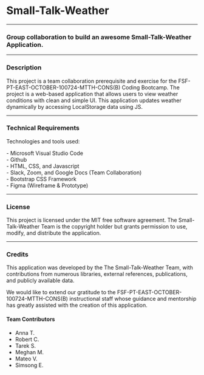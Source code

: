 # Small-Talk-Weather
----
### Group collaboration to build an awesome Small-Talk-Weather Application.

---

### Description
<p>This project is a team collaboration prerequisite and exercise for the FSF-PT-EAST-OCTOBER-100724-MTTH-CONS(B) Coding Bootcamp. The project is a web-based application that allows users to view weather conditions with clean and simple UI. This application updates weather dynamically by accessing LocalStorage data using JS.</p>

---

### Technical Requirements
Technologies and tools used:
<p>
- Microsoft Visual Studio Code <br/>
- Github <br/>
- HTML, CSS, and Javascript <br/> 
- Slack, Zoom, and Google Docs (Team Collaboration) <br/>
- Bootstrap CSS Framework <br/>
- Figma (Wireframe & Prototype)
</p>

---

### License
<p>
This project is licensed under the MIT free software agreement. The Small-Talk-Weather Team is the copyright holder but grants permission to use, modify, and distribute the application.
</p>

----

### Credits
<p>
This application was developed by the The Small-Talk-Weather Team, with contributions from numerous libraries, external references, publications, and publicly available data.
</p>

<p>
We would like to extend our gratitude to the FSF-PT-EAST-OCTOBER-100724-MTTH-CONS(B) instructional staff whose guidance and mentorship has greatly assisted with the creation of this application.
</p>

#### Team Contributors
- Anna T.
- Robert C.
- Tarek S.
- Meghan M.
- Mateo V.
- Simsong E.



